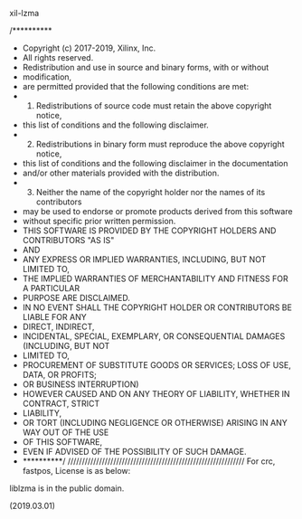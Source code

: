 xil-lzma


/**********
 * Copyright (c) 2017-2019, Xilinx, Inc.
 * All rights reserved.
 * Redistribution and use in source and binary forms, with or without
 * modification,
 * are permitted provided that the following conditions are met:
 * 1. Redistributions of source code must retain the above copyright notice,
 * this list of conditions and the following disclaimer.
 * 2. Redistributions in binary form must reproduce the above copyright notice,
 * this list of conditions and the following disclaimer in the documentation
 * and/or other materials provided with the distribution.
 * 3. Neither the name of the copyright holder nor the names of its contributors
 * may be used to endorse or promote products derived from this software
 * without specific prior written permission.
 * THIS SOFTWARE IS PROVIDED BY THE COPYRIGHT HOLDERS AND CONTRIBUTORS "AS IS"
 * AND
 * ANY EXPRESS OR IMPLIED WARRANTIES, INCLUDING, BUT NOT LIMITED TO,
 * THE IMPLIED WARRANTIES OF MERCHANTABILITY AND FITNESS FOR A PARTICULAR
 * PURPOSE ARE DISCLAIMED.
 * IN NO EVENT SHALL THE COPYRIGHT HOLDER OR CONTRIBUTORS BE LIABLE FOR ANY
 * DIRECT, INDIRECT,
 * INCIDENTAL, SPECIAL, EXEMPLARY, OR CONSEQUENTIAL DAMAGES (INCLUDING, BUT NOT
 * LIMITED TO,
 * PROCUREMENT OF SUBSTITUTE GOODS OR SERVICES; LOSS OF USE, DATA, OR PROFITS;
 * OR BUSINESS INTERRUPTION)
 * HOWEVER CAUSED AND ON ANY THEORY OF LIABILITY, WHETHER IN CONTRACT, STRICT
 * LIABILITY,
 * OR TORT (INCLUDING NEGLIGENCE OR OTHERWISE) ARISING IN ANY WAY OUT OF THE USE
 * OF THIS SOFTWARE,
 * EVEN IF ADVISED OF THE POSSIBILITY OF SUCH DAMAGE.
 * **********/
//////////////////////////////////////////////////////////////
For crc, fastpos, License is as below:

liblzma is in the public domain.

(2019.03.01)
